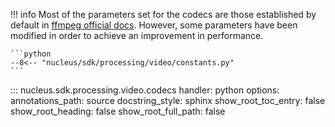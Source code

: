 
!!! info
    Most of the parameters set for the codecs are those established by default in [ffmpeg official docs](https://trac.ffmpeg.org/wiki#Encoding). However, some parameters have been modified in order to achieve an improvement in performance. 

    ```python
    --8<-- "nucleus/sdk/processing/video/constants.py"
    ```

::: nucleus.sdk.processing.video.codecs
    handler: python
    options:
      annotations_path: source
      docstring_style: sphinx
      show_root_toc_entry: false
      show_root_heading: false
      show_root_full_path: false

